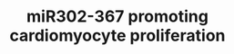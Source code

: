---
annotations:
- id: PW:0000004
  parent: regulatory pathway
  type: Pathway Ontology
  value: regulatory pathway
- id: CL:0000746
  parent: native cell
  type: Cell Type Ontology
  value: cardiac muscle cell
authors:
- Ariutta
- Elisa
- Eweitz
description: The paper describes this pathway as "Proposed model of miR302-367 promoting
  cardiomyocyte proliferation through regulation of Hippo pathway kinases."
last-edited: 2021-05-23
organisms:
- Mus musculus
redirect_from:
- /index.php/Pathway:WP2904
- /instance/WP2904
- /instance/WP2904_r117927
revision: r117927
schema-jsonld:
- '@context': https://schema.org/
  '@id': https://wikipathways.github.io/pathways/WP2904.html
  '@type': Dataset
  creator:
    '@type': Organization
    name: WikiPathways
  description: The paper describes this pathway as "Proposed model of miR302-367 promoting
    cardiomyocyte proliferation through regulation of Hippo pathway kinases."
  keywords:
  - Lats2
  - Mob1b
  - Mst1
  - Yap
  license: CC0
  name: miR302-367 promoting cardiomyocyte proliferation
seo: CreativeWork
title: miR302-367 promoting cardiomyocyte proliferation
wpid: WP2904
---